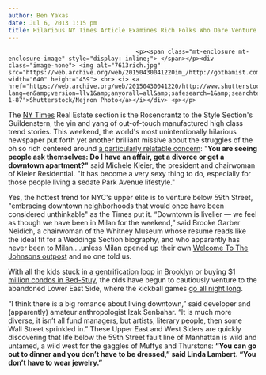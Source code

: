 ```yaml
---
author: Ben Yakas
date: Jul 6, 2013 1:15 pm
title: Hilarious NY Times Article Examines Rich Folks Who Dare Venture Below 59th Street
---
```


	
										<p><span class="mt-enclosure mt-enclosure-image" style="display: inline;"> </span></p><div class="image-none"> <img alt="7613rich.jpg" src="https://web.archive.org/web/20150430041220im_/http://gothamist.com/attachments/byakas/7613rich.jpg" width="640" height="459"> <br> <i> <a href="https://web.archive.org/web/20150430041220/http://www.shutterstock.com/cat.mhtml?lang=en&amp;version=llv1&amp;anyorall=all&amp;safesearch=1&amp;searchterm=rich%20couple&amp;search_group=&amp;search_source=related_searches#id=95627596&amp;src=m72h0DHjGDd5hERo37EH9w-1-87">Shutterstock/Nejron Photo</a></i></div> <p></p>

<p>The <a href="https://web.archive.org/web/20150430041220/http://gothamist.com/tags/nytimes">NY Times</a> Real Estate section is the Rosencrantz to the Style Section&apos;s Guildenstern, the yin and yang of out-of-touch manufactured high class trend stories. This weekend, the world&apos;s most unintentionally hilarious newspaper put forth yet another brilliant missive about the struggles of the oh so rich centered around <a href="https://web.archive.org/web/20150430041220/http://www.nytimes.com/2013/07/07/realestate/new-yorks-beau-monde-finds-downtown.html?smid=tw-nytimes&amp;_r=1&amp;&amp;pagewanted=all">a particularly relatable concern</a>: &quot;<strong>You are seeing people ask themselves: Do I have an affair, get a divorce or get a downtown apartment?&quot;</strong> said Michele Kleier, the president and chairwoman of Kleier Residential. &quot;It has become a very sexy thing to do, especially for those people living a sedate Park Avenue lifestyle.&quot;</p>

<p>Yes, the hottest trend for NYC&apos;s upper elite is to venture below 59th Street, &quot;embracing downtown neighborhoods that would once have been considered unthinkable&quot; as the Times put it. &#x201C;Downtown is livelier &#x2014; we feel as though we have been in Milan for the weekend,&#x201D; said Brooke Garber Neidich, a chairwoman of the Whitney Museum whose resume reads like the ideal fit for a Weddings Section biography, and who apparently has never been to Milan....unless Milan opened up their own <a href="https://web.archive.org/web/20150430041220/http://gothamist.com/tags/welcometothejohnsons">Welcome To The Johnsons outpost</a> and no one told us.</p>

<p>With all the kids stuck in <a href="https://web.archive.org/web/20150430041220/http://gothamist.com/2013/03/09/ny_times_reportage_on_brooklyn_gent.php">a gentrification loop in Brooklyn</a> or buying <a href="https://web.archive.org/web/20150430041220/http://gothamist.com/2013/07/03/couple_spend_1_million_to_live_in_b.php">$1 million condos in Bed-Stuy</a>, the olds have begun to cautiously venture to the abandoned Lower East Side, where the kickball games <a href="https://web.archive.org/web/20150430041220/http://gothamist.com/2013/06/05/les_residents_say_adult_kickball_le.php">go all night long</a>. </p>

<p>&#x201C;I think there is a big romance about living downtown,&#x201D; said developer and (apparently) amateur anthropologist Izak Senbahar. &#x201C;It is much more diverse, it isn&#x2019;t all fund managers, but artists, literary people, then some Wall Street sprinkled in.&#x201D; These Upper East and West Siders are quickly discovering that life below the 59th Street fault line of Manhattan is wild and untamed, a wild west for the gaggles of Muffys and Thurstons: <strong>&#x201C;You can go out to dinner and you don&#x2019;t have to be dressed,&#x201D; said Linda Lambert. &#x201C;You don&#x2019;t have to wear jewelry.&#x201D;</strong></p>					
										
									
				
